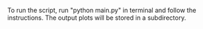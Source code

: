 To run the script, run "python main.py" in terminal and follow the instructions. The output plots will be stored in a subdirectory.
